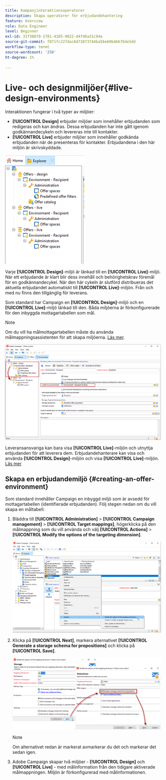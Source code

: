 ```yaml
---
title: Kampanjinteraktionsoperatorer
description: Skapa operatorer för erbjudandehantering
feature: Overview
role: Data Engineer
level: Beginner
exl-id: 31f38870-1781-4185-9022-d4fd6a31c94a
source-git-commit: f071fc227dac6d72873744ba56eb0b4b676de5dd
workflow-type: tm+mt
source-wordcount: '258'
ht-degree: 1%

---
```


# Live- och designmiljöer{#live-design-environments}

Interaktionen fungerar i två typer av miljöer:

* **[!UICONTROL Design]** erbjuder miljöer som innehåller erbjudanden som redigeras och kan ändras. Dessa erbjudanden har inte gått igenom godkännandecykeln och levereras inte till kontakter.
* **[!UICONTROL Live]** erbjuder miljöer som innehåller godkända erbjudanden när de presenteras för kontakter. Erbjudandena i den här miljön är skrivskyddade.

![](assets/offer_environments_overview_001.png)

Varje **[!UICONTROL Design]**-miljö är länkad till en **[!UICONTROL Live]**-miljö. När ett erbjudande är klart blir dess innehåll och behörighetskrav föremål för en godkännandecykel. När den här cykeln är slutförd distribueras det aktuella erbjudandet automatiskt till **[!UICONTROL Live]**-miljön. Från och med nu finns den tillgänglig för leverans.

Som standard har Campaign en **[!UICONTROL Design]**-miljö och en **[!UICONTROL Live]**-miljö länkad till den. Båda miljöerna är förkonfigurerade för den inbyggda mottagartabellen [](../dev/datamodel.md#ootb-profiles) som mål.

>[!NOTE]
>
>Om du vill ha målmottagartabellen måste du använda målmappningsassistenten för att skapa miljöerna. [Läs mer](#creating-an-offer-environment).

![](assets/offer_environments_overview_002.png)

Leveransansvariga kan bara visa **[!UICONTROL Live]**-miljön och utnyttja erbjudanden för att leverera dem. Erbjudandehanterare kan visa och använda **[!UICONTROL Design]**-miljön och visa **[!UICONTROL Live]**-miljön. [Läs mer](interaction-operators.md)

## Skapa en erbjudandemiljö {#creating-an-offer-environment}

Som standard innehåller Campaign en inbyggd miljö som är avsedd för mottagartabellen (identifierade erbjudanden). Följ stegen nedan om du vill skapa en måltabell:

1. Bläddra till **[!UICONTROL Administration]** > **[!UICONTROL Campaign management]** > **[!UICONTROL Target mappings]**, högerklicka på den målmappning som du vill använda och välj **[!UICONTROL Actions]** > **[!UICONTROL Modify the options of the targeting dimension]**.

   ![](assets/offer_env_anonymous_001.png)

1. Klicka på **[!UICONTROL Next]**, markera alternativet **[!UICONTROL Generate a storage schema for propositions]** och klicka på **[!UICONTROL Save]**.

   ![](assets/offer_env_anonymous_002.png)

   >[!NOTE]
   >
   >Om alternativet redan är markerat avmarkerar du det och markerar det sedan igen.

1. Adobe Campaign skapar två miljöer - **[!UICONTROL Design]** och **[!UICONTROL Live]** - med målinformation från den tidigare aktiverade målmappningen. Miljön är förkonfigurerad med målinformationen.
